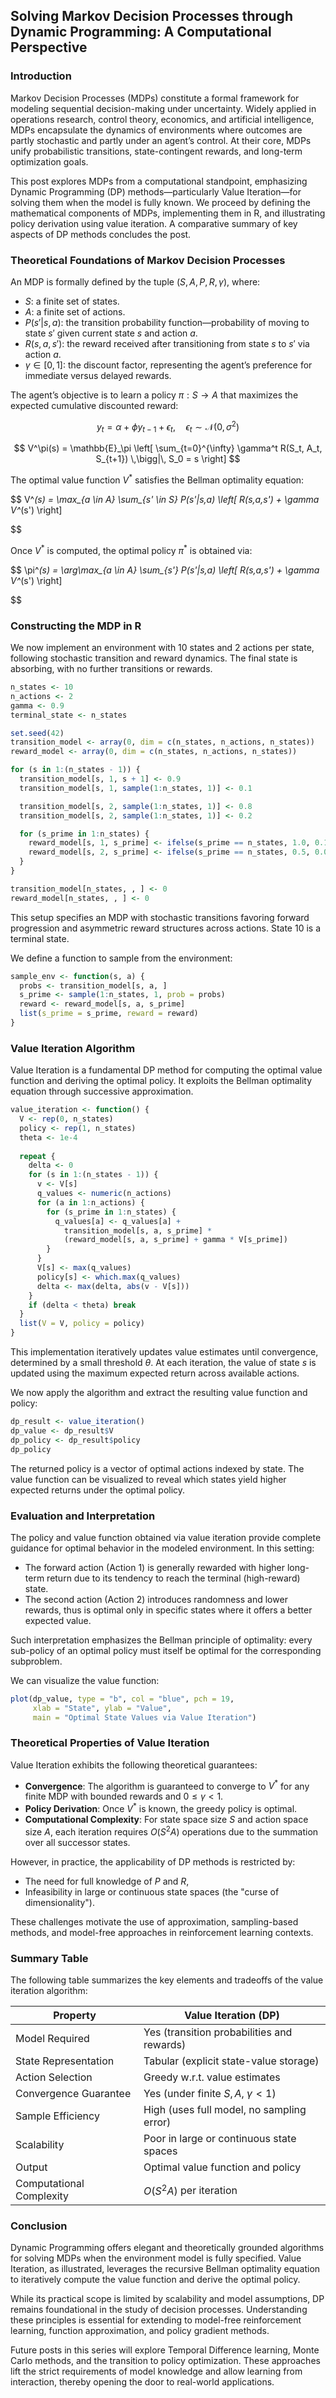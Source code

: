 
## **Solving Markov Decision Processes through Dynamic Programming: A Computational Perspective**

### Introduction

Markov Decision Processes (MDPs) constitute a formal framework for modeling sequential decision-making under uncertainty. Widely applied in operations research, control theory, economics, and artificial intelligence, MDPs encapsulate the dynamics of environments where outcomes are partly stochastic and partly under an agent’s control. At their core, MDPs unify probabilistic transitions, state-contingent rewards, and long-term optimization goals.

This post explores MDPs from a computational standpoint, emphasizing Dynamic Programming (DP) methods—particularly Value Iteration—for solving them when the model is fully known. We proceed by defining the mathematical components of MDPs, implementing them in R, and illustrating policy derivation using value iteration. A comparative summary of key aspects of DP methods concludes the post.



### Theoretical Foundations of Markov Decision Processes

An MDP is formally defined by the tuple $(S, A, P, R, \gamma)$, where:

* $S$: a finite set of states.
* $A$: a finite set of actions.
* $P(s'|s, a)$: the transition probability function—probability of moving to state $s'$ given current state $s$ and action $a$.
* $R(s, a, s')$: the reward received after transitioning from state $s$ to $s'$ via action $a$.
* $\gamma \in [0,1]$: the discount factor, representing the agent’s preference for immediate versus delayed rewards.

The agent’s objective is to learn a policy $\pi: S \to A$ that maximizes the expected cumulative discounted reward:

$$
y_t = \alpha + \phi y_{t-1} + \epsilon_t, \quad \epsilon_t \sim \mathcal{N}(0, \sigma^2)
$$

$$
V^\pi(s) = \mathbb{E}_\pi \left[ \sum_{t=0}^{\infty} \gamma^t R(S_t, A_t, S_{t+1}) \,\bigg|\, S_0 = s \right]
$$

The optimal value function $V^*$ satisfies the Bellman optimality equation:

$$
V^*(s) = \max_{a \in A} \sum_{s' \in S} P(s'|s,a) \left[ R(s,a,s') + \gamma V^*(s') \right]

$$

Once $V^*$ is computed, the optimal policy $\pi^*$ is obtained via:

$$
\pi^*(s) = \arg\max_{a \in A} \sum_{s'} P(s'|s,a) \left[ R(s,a,s') + \gamma V^*(s') \right]

$$



### Constructing the MDP in R

We now implement an environment with 10 states and 2 actions per state, following stochastic transition and reward dynamics. The final state is absorbing, with no further transitions or rewards.

```r
n_states <- 10
n_actions <- 2
gamma <- 0.9
terminal_state <- n_states

set.seed(42)
transition_model <- array(0, dim = c(n_states, n_actions, n_states))
reward_model <- array(0, dim = c(n_states, n_actions, n_states))

for (s in 1:(n_states - 1)) {
  transition_model[s, 1, s + 1] <- 0.9
  transition_model[s, 1, sample(1:n_states, 1)] <- 0.1

  transition_model[s, 2, sample(1:n_states, 1)] <- 0.8
  transition_model[s, 2, sample(1:n_states, 1)] <- 0.2

  for (s_prime in 1:n_states) {
    reward_model[s, 1, s_prime] <- ifelse(s_prime == n_states, 1.0, 0.1 * runif(1))
    reward_model[s, 2, s_prime] <- ifelse(s_prime == n_states, 0.5, 0.05 * runif(1))
  }
}

transition_model[n_states, , ] <- 0
reward_model[n_states, , ] <- 0
```

This setup specifies an MDP with stochastic transitions favoring forward progression and asymmetric reward structures across actions. State 10 is a terminal state.

We define a function to sample from the environment:

```r
sample_env <- function(s, a) {
  probs <- transition_model[s, a, ]
  s_prime <- sample(1:n_states, 1, prob = probs)
  reward <- reward_model[s, a, s_prime]
  list(s_prime = s_prime, reward = reward)
}
```



### Value Iteration Algorithm

Value Iteration is a fundamental DP method for computing the optimal value function and deriving the optimal policy. It exploits the Bellman optimality equation through successive approximation.

```r
value_iteration <- function() {
  V <- rep(0, n_states)
  policy <- rep(1, n_states)
  theta <- 1e-4
  
  repeat {
    delta <- 0
    for (s in 1:(n_states - 1)) {
      v <- V[s]
      q_values <- numeric(n_actions)
      for (a in 1:n_actions) {
        for (s_prime in 1:n_states) {
          q_values[a] <- q_values[a] +
            transition_model[s, a, s_prime] *
            (reward_model[s, a, s_prime] + gamma * V[s_prime])
        }
      }
      V[s] <- max(q_values)
      policy[s] <- which.max(q_values)
      delta <- max(delta, abs(v - V[s]))
    }
    if (delta < theta) break
  }
  list(V = V, policy = policy)
}
```

This implementation iteratively updates value estimates until convergence, determined by a small threshold $\theta$. At each iteration, the value of state $s$ is updated using the maximum expected return across available actions.

We now apply the algorithm and extract the resulting value function and policy:

```r
dp_result <- value_iteration()
dp_value <- dp_result$V
dp_policy <- dp_result$policy
dp_policy
```

The returned policy is a vector of optimal actions indexed by state. The value function can be visualized to reveal which states yield higher expected returns under the optimal policy.



### Evaluation and Interpretation

The policy and value function obtained via value iteration provide complete guidance for optimal behavior in the modeled environment. In this setting:

* The forward action (Action 1) is generally rewarded with higher long-term return due to its tendency to reach the terminal (high-reward) state.
* The second action (Action 2) introduces randomness and lower rewards, thus is optimal only in specific states where it offers a better expected value.

Such interpretation emphasizes the Bellman principle of optimality: every sub-policy of an optimal policy must itself be optimal for the corresponding subproblem.

We can visualize the value function:

```r
plot(dp_value, type = "b", col = "blue", pch = 19,
     xlab = "State", ylab = "Value",
     main = "Optimal State Values via Value Iteration")
```



### Theoretical Properties of Value Iteration

Value Iteration exhibits the following theoretical guarantees:

* **Convergence**: The algorithm is guaranteed to converge to $V^*$ for any finite MDP with bounded rewards and $0 \leq \gamma < 1$.
* **Policy Derivation**: Once $V^*$ is known, the greedy policy is optimal.
* **Computational Complexity**: For state space size $S$ and action space size $A$, each iteration requires $O(S^2 A)$ operations due to the summation over all successor states.

However, in practice, the applicability of DP methods is restricted by:

* The need for full knowledge of $P$ and $R$,
* Infeasibility in large or continuous state spaces (the "curse of dimensionality").

These challenges motivate the use of approximation, sampling-based methods, and model-free approaches in reinforcement learning contexts.



### Summary Table

The following table summarizes the key elements and tradeoffs of the value iteration algorithm:

| **Property**             | **Value Iteration (DP)**                   |
| ------------------------ | ------------------------------------------ |
| Model Required           | Yes (transition probabilities and rewards) |
| State Representation     | Tabular (explicit state-value storage)     |
| Action Selection         | Greedy w\.r.t. value estimates             |
| Convergence Guarantee    | Yes (under finite $S, A$, $\gamma < 1$)    |
| Sample Efficiency        | High (uses full model, no sampling error)  |
| Scalability              | Poor in large or continuous state spaces   |
| Output                   | Optimal value function and policy          |
| Computational Complexity | $O(S^2 A)$ per iteration                   |



### Conclusion

Dynamic Programming offers elegant and theoretically grounded algorithms for solving MDPs when the environment model is fully specified. Value Iteration, as illustrated, leverages the recursive Bellman optimality equation to iteratively compute the value function and derive the optimal policy.

While its practical scope is limited by scalability and model assumptions, DP remains foundational in the study of decision processes. Understanding these principles is essential for extending to model-free reinforcement learning, function approximation, and policy gradient methods.

Future posts in this series will explore Temporal Difference learning, Monte Carlo methods, and the transition to policy optimization. These approaches lift the strict requirements of model knowledge and allow learning from interaction, thereby opening the door to real-world applications.


